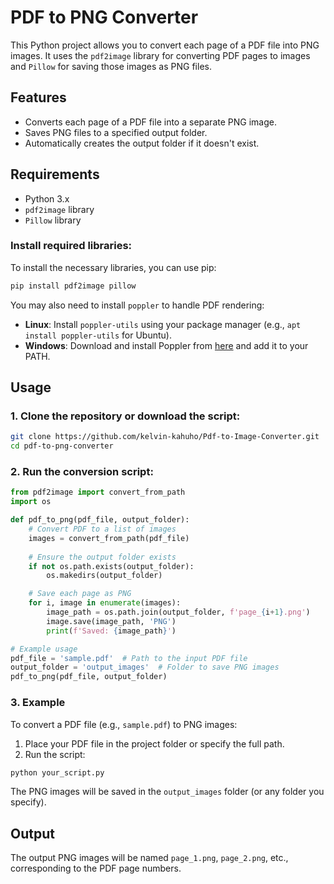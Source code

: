 # PDF to PNG Converter

This Python project allows you to convert each page of a PDF file into PNG images. It uses the `pdf2image` library for converting PDF pages to images and `Pillow` for saving those images as PNG files.

## Features
- Converts each page of a PDF file into a separate PNG image.
- Saves PNG files to a specified output folder.
- Automatically creates the output folder if it doesn't exist.

## Requirements

- Python 3.x
- `pdf2image` library
- `Pillow` library

### Install required libraries:
To install the necessary libraries, you can use pip:

```bash
pip install pdf2image pillow
```

You may also need to install `poppler` to handle PDF rendering:
- **Linux**: Install `poppler-utils` using your package manager (e.g., `apt install poppler-utils` for Ubuntu).
- **Windows**: Download and install Poppler from [here](http://blog.alivate.com.au/poppler-windows/) and add it to your PATH.

## Usage

### 1. Clone the repository or download the script:

```bash
git clone https://github.com/kelvin-kahuho/Pdf-to-Image-Converter.git
cd pdf-to-png-converter
```

### 2. Run the conversion script:

```python
from pdf2image import convert_from_path
import os

def pdf_to_png(pdf_file, output_folder):
    # Convert PDF to a list of images
    images = convert_from_path(pdf_file)
    
    # Ensure the output folder exists
    if not os.path.exists(output_folder):
        os.makedirs(output_folder)

    # Save each page as PNG
    for i, image in enumerate(images):
        image_path = os.path.join(output_folder, f'page_{i+1}.png')
        image.save(image_path, 'PNG')
        print(f'Saved: {image_path}')

# Example usage
pdf_file = 'sample.pdf'  # Path to the input PDF file
output_folder = 'output_images'  # Folder to save PNG images
pdf_to_png(pdf_file, output_folder)
```

### 3. Example

To convert a PDF file (e.g., `sample.pdf`) to PNG images:

1. Place your PDF file in the project folder or specify the full path.
2. Run the script:

```bash
python your_script.py
```

The PNG images will be saved in the `output_images` folder (or any folder you specify).

## Output

The output PNG images will be named `page_1.png`, `page_2.png`, etc., corresponding to the PDF page numbers.
